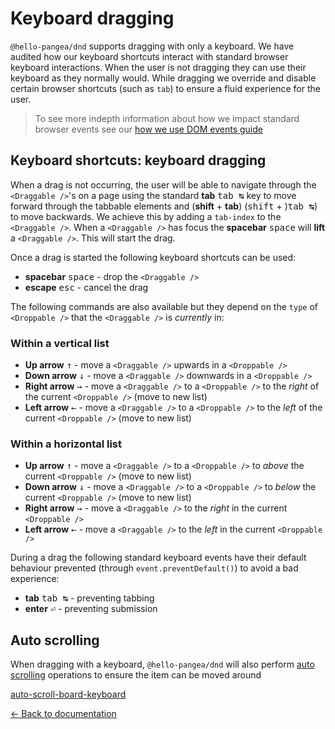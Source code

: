 # Keyboard dragging

`@hello-pangea/dnd` supports dragging with only a keyboard. We have audited how our keyboard shortcuts interact with standard browser keyboard interactions. When the user is not dragging they can use their keyboard as they normally would. While dragging we override and disable certain browser shortcuts (such as `tab`) to ensure a fluid experience for the user.

> To see more indepth information about how we impact standard browser events see our [how we use DOM events guide](/docs/guides/how-we-use-dom-events.md)

## Keyboard shortcuts: keyboard dragging

When a drag is not occurring, the user will be able to navigate through the `<Draggable />`'s on a page using the standard **tab** <kbd>tab ↹</kbd> key to move forward through the tabbable elements and (**shift** + **tab**) (<kbd>shift</kbd> + )<kbd>tab ↹</kbd>) to move backwards. We achieve this by adding a `tab-index` to the `<Draggable />`. When a `<Draggable />` has focus the **spacebar** <kbd>space</kbd> will **lift** a `<Draggable />`. This will start the drag.

Once a drag is started the following keyboard shortcuts can be used:

- **spacebar** <kbd>space</kbd> - drop the `<Draggable />`
- **escape** <kbd>esc</kbd> - cancel the drag

The following commands are also available but they depend on the `type` of `<Droppable />` that the `<Draggable />` is _currently_ in:

### Within a vertical list

- **Up arrow** <kbd>↑</kbd> - move a `<Draggable />` upwards in a `<Droppable />`
- **Down arrow** <kbd>↓</kbd> - move a `<Draggable />` downwards in a `<Droppable />`
- **Right arrow** <kbd>→</kbd> - move a `<Draggable />` to a `<Droppable />` to the _right_ of the current `<Droppable />` (move to new list)
- **Left arrow** <kbd>←</kbd> - move a `<Draggable />` to a `<Droppable />` to the _left_ of the current `<Droppable />` (move to new list)

### Within a horizontal list

- **Up arrow** <kbd>↑</kbd> - move a `<Draggable />` to a `<Droppable />` to _above_ the current `<Droppable />` (move to new list)
- **Down arrow** <kbd>↓</kbd> - move a `<Draggable />` to a `<Droppable />` to _below_ the current `<Droppable />` (move to new list)
- **Right arrow** <kbd>→</kbd> - move a `<Draggable />` to the _right_ in the current `<Droppable />`
- **Left arrow** <kbd>←</kbd> - move a `<Draggable />` to the _left_ in the current `<Droppable />`

During a drag the following standard keyboard events have their default behaviour prevented (through `event.preventDefault()`) to avoid a bad experience:

- **tab** <kbd>tab ↹</kbd> - preventing tabbing
- **enter** <kbd>⏎</kbd> - preventing submission

## Auto scrolling

When dragging with a keyboard, `@hello-pangea/dnd` will also perform [auto scrolling](/docs/guides/auto-scrolling.md) operations to ensure the item can be moved around

[auto-scroll-board-keyboard](https://user-images.githubusercontent.com/2182637/36520650-3d3638f8-17e6-11e8-9cba-1fb439070285.gif)

[← Back to documentation](/README.md#documentation-)
